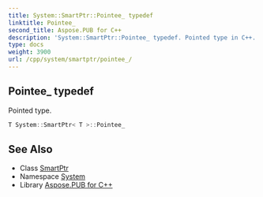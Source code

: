 ```yaml
---
title: System::SmartPtr::Pointee_ typedef
linktitle: Pointee_
second_title: Aspose.PUB for C++
description: 'System::SmartPtr::Pointee_ typedef. Pointed type in C++.'
type: docs
weight: 3900
url: /cpp/system/smartptr/pointee_/
---
```

## Pointee_ typedef


Pointed type.

```cpp
T System::SmartPtr< T >::Pointee_
```

## See Also

* Class [SmartPtr](../)
* Namespace [System](../../)
* Library [Aspose.PUB for C++](../../../)
